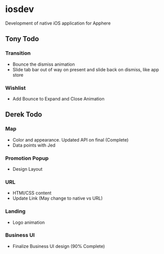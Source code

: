 # iosdev
Development of native iOS application for Apphere

## Tony Todo

### Transition
* Bounce the dismiss animation
* Slide tab bar out of way on present and slide back on dismiss, like app store

### Wishlist
* Add Bounce to Expand and Close Animation

## Derek Todo

### Map
* Color and appearance. Updated API on final (Complete)
* Data points with Jed

### Promotion Popup
* Design Layout

### URL
* HTMl/CSS content
* Update Link (May change to native vs URL)

### Landing
* Logo animation 

### Business UI
* Finalize Business UI design (90% Complete)
